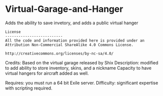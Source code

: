 # Virtual-Garage-and-Hanger
Adds the ability to save invetory, and adds a public virtual hanger


             
	License
	--------------------------
	All the code and information provided here is provided under an Attribution Non-Commercial ShareAlike 4.0 Commons License.

	http://creativecommons.org/licenses/by-nc-sa/4.0/
	
Credits: Based on the virtual garage released by Shix
Description: modified to add ability to store inventory, skins, and a nickname
             Capacity to have virtual hangers for aircraft added as well.
	     
Requires: you must run a 64 bit Exile server.
Difficulty: significant expertise with scripting required.

  
  
          

